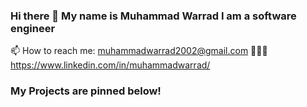 ### Hi there 👋 My name is Muhammad Warrad I am a software engineer
 📫 How to reach me: muhammadwarrad2002@gmail.com
 👨🏼‍💻 https://www.linkedin.com/in/muhammadwarrad/
 ### My Projects are pinned below!
<!--
**muhammadwarrad/muhammadwarrad** is a ✨ _special_ ✨ repository because its `README.md` (this file) appears on your GitHub profile.

Here are some ideas to get you started:

- 🔭 I’m currently working on ...
- 🌱 I’m currently learning ...
- 👯 I’m looking to collaborate on ...
- 🤔 I’m looking for help with ...
- 💬 Ask me about ...
- 📫 How to reach me: 
- 😄 Pronouns: ...
- ⚡ Fun fact: ...
-->
